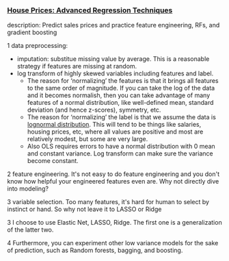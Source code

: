 ### [House Prices: Advanced Regression Techniques](https://www.kaggle.com/c/house-prices-advanced-regression-techniques)  
description: Predict sales prices and practice feature engineering, RFs, and gradient boosting  

1 data preprocessing:
 - imputation: substitue missing value by average. This is a reasonable strategy if features are missing at random.
 - log transform of highly skewed variables including features and label.
   - The reason for ‘normalizing’ the features is that it brings all features to the same order of magnitude. If you can take the log of the data and it becomes normalish, then you can take advantage of many features of a normal distribution, like well-defined mean, standard deviation (and hence z-scores), symmetry, etc.
   - The reason for ‘normalizing’ the label is that we assume the data is [lognormal distribution](https://en.wikipedia.org/wiki/Log-normal_distribution). This will tend to be things like salaries, housing prices, etc, where all values are positive and most are relatively modest, but some are very large.
   - Also OLS requires errors to have a normal distribution with 0 mean and constant variance. Log transform can make sure the variance become constant.

2 feature engineering. It's not easy to do feature engineering and you don't know how helpful your engineered features even are. Why not directly dive into modeling?

3 variable selection. Too many features, it's hard for human to select by instinct or hand. So why not leave it to LASSO or Ridge

3 I choose to use Elastic Net, LASSO, Ridge. The first one is a generalization of the latter two.

4 Furthermore, you can experiment other low variance models for the sake of prediction, such as Random forests, bagging, and boosting.

